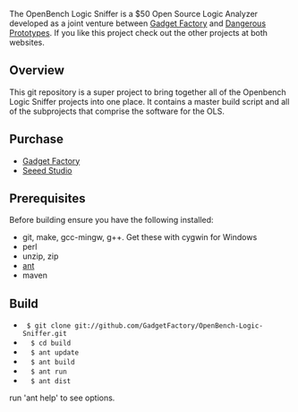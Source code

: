 The OpenBench Logic Sniffer is a $50 Open Source Logic Analyzer developed as a joint venture between [Gadget Factory](www.gadgetfactory.net) and [Dangerous Prototypes](www.dangerousprototypes.com). If you like this project check out the other projects at both websites.

Overview
--------
This git repository is a super project to bring together all of the Openbench Logic Sniffer projects into one place. It contains a master build script and all of the subprojects that comprise the software for the OLS.


Purchase
--------
* [Gadget Factory](http://www.gadgetfactory.net/index.php?main_page=product_info&cPath=10&products_id=30)
* [Seeed Studio](http://www.seeedstudio.com/depot/preorder-open-workbench-logic-sniffer-p-612.html?cPath=75)

Prerequisites
-------------
Before building ensure you have the following installed:

* git, make, gcc-mingw, g++. Get these with cygwin for Windows
* perl
* unzip, zip
* [ant](http://ant.apache.org)
* maven

Build
-----
* ` $ git clone git://github.com/GadgetFactory/OpenBench-Logic-Sniffer.git`
* `  $ cd build`
* `  $ ant update`
* `  $ ant build`
* `  $ ant run`
* `  $ ant dist`

run 'ant help' to see options.